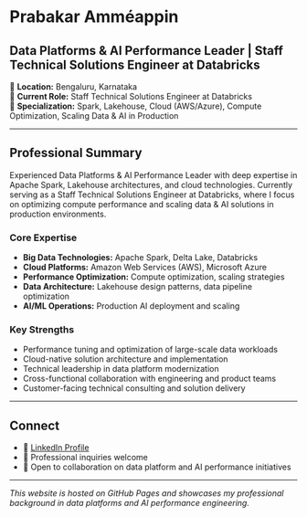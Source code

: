# Prabakar Amméappin

## Data Platforms & AI Performance Leader | Staff Technical Solutions Engineer at Databricks

📍 **Location:** Bengaluru, Karnataka  
💼 **Current Role:** Staff Technical Solutions Engineer at Databricks  
🎯 **Specialization:** Spark, Lakehouse, Cloud (AWS/Azure), Compute Optimization, Scaling Data & AI in Production

---

## Professional Summary

Experienced Data Platforms & AI Performance Leader with deep expertise in Apache Spark, Lakehouse architectures, and cloud technologies. Currently serving as a Staff Technical Solutions Engineer at Databricks, where I focus on optimizing compute performance and scaling data & AI solutions in production environments.

### Core Expertise
- **Big Data Technologies:** Apache Spark, Delta Lake, Databricks
- **Cloud Platforms:** Amazon Web Services (AWS), Microsoft Azure
- **Performance Optimization:** Compute optimization, scaling strategies
- **Data Architecture:** Lakehouse design patterns, data pipeline optimization
- **AI/ML Operations:** Production AI deployment and scaling

### Key Strengths
- Performance tuning and optimization of large-scale data workloads
- Cloud-native solution architecture and implementation
- Technical leadership in data platform modernization
- Cross-functional collaboration with engineering and product teams
- Customer-facing technical consulting and solution delivery

---

## Connect

- 🔗 [LinkedIn Profile](https://linkedin.com/in/prabakar-ammeappin)
- 📧 Professional inquiries welcome
- 🌟 Open to collaboration on data platform and AI performance initiatives

---

*This website is hosted on GitHub Pages and showcases my professional background in data platforms and AI performance engineering.*
